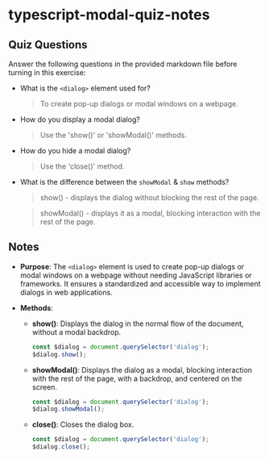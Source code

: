 # typescript-modal-quiz-notes

## Quiz Questions

Answer the following questions in the provided markdown file before turning in this exercise:

- What is the `<dialog>` element used for?

  > To create pop-up dialogs or modal windows on a webpage.

- How do you display a modal dialog?

  > Use the 'show()' or 'showModal()' methods.

- How do you hide a modal dialog?

  > Use the 'close()' method.

- What is the difference between the `showModal` & `show` methods?

  > show() - displays the dialog without blocking the rest of the page.

  > showModal() - displays it as a modal, blocking interaction with the rest of the page.

## Notes

- **Purpose**: The `<dialog>` element is used to create pop-up dialogs or modal windows on a webpage without needing JavaScript libraries or frameworks. It ensures a standardized and accessible way to implement dialogs in web applications.

- **Methods**:
  - **show()**: Displays the dialog in the normal flow of the document, without a modal backdrop.
    ```javascript
    const $dialog = document.querySelector('dialog');
    $dialog.show();
    ```
  - **showModal()**: Displays the dialog as a modal, blocking interaction with the rest of the page, with a backdrop, and centered on the screen.
    ```javascript
    const $dialog = document.querySelector('dialog');
    $dialog.showModal();
    ```
  - **close()**: Closes the dialog box.
    ```javascript
    const $dialog = document.querySelector('dialog');
    $dialog.close();
    ```
